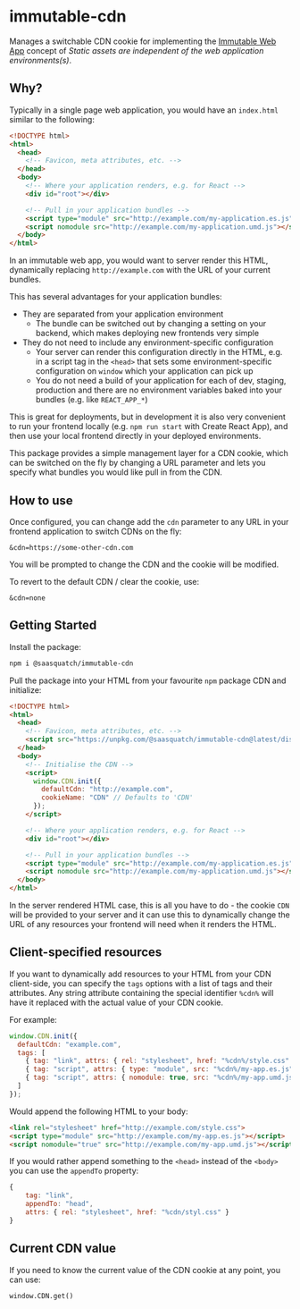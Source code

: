 # immutable-cdn

Manages a switchable CDN cookie for implementing the [Immutable Web App](https://immutablewebapps.org/) concept of _Static assets are independent of the web application environments(s)_.

## Why?

Typically in a single page web application, you would have an `index.html` similar to the following:

```html
<!DOCTYPE html>
<html>
  <head>
    <!-- Favicon, meta attributes, etc. -->
  </head>
  <body>
    <!-- Where your application renders, e.g. for React -->
    <div id="root"></div>

    <!-- Pull in your application bundles -->
    <script type="module" src="http://example.com/my-application.es.js"></script>
    <script nomodule src="http://example.com/my-application.umd.js"></script>
  </body>
</html>
```

In an immutable web app, you would want to server render this HTML, dynamically replacing `http://example.com` with the URL of your current bundles.

This has several advantages for your application bundles:

- They are separated from your application environment
  - The bundle can be switched out by changing a setting on your backend, which makes deploying new frontends very simple
- They do not need to include any environment-specific configuration
  - Your server can render this configuration directly in the HTML, e.g. in a script tag in the `<head>` that sets some environment-specific configuration on `window` which your application can pick up
  - You do not need a build of your application for each of dev, staging, production and there are no environment variables baked into your bundles (e.g. like `REACT_APP_*`)

This is great for deployments, but in development it is also very convenient to run your frontend locally (e.g. `npm run start` with Create React App), and then use your local frontend directly in your deployed environments.

This package provides a simple management layer for a CDN cookie, which can be switched on the fly by changing a URL parameter and lets you specify what bundles you would like pull in from the CDN.

## How to use

Once configured, you can change add the `cdn` parameter to any URL in your frontend application to switch CDNs on the fly:

```
&cdn=https://some-other-cdn.com
```

You will be prompted to change the CDN and the cookie will be modified.

To revert to the default CDN / clear the cookie, use:

```
&cdn=none
```

## Getting Started

Install the package:

```bash
npm i @saasquatch/immutable-cdn
```

Pull the package into your HTML from your favourite `npm` package CDN and initialize:

```html
<!DOCTYPE html>
<html>
  <head>
    <!-- Favicon, meta attributes, etc. -->
    <script src="https://unpkg.com/@saasquatch/immutable-cdn@latest/dist/immutable-cdn.umd.production.min.js"></script>
  </head>
  <body>
    <!-- Initialise the CDN -->
    <script>
      window.CDN.init({
        defaultCdn: "http://example.com",
        cookieName: "CDN" // Defaults to 'CDN'
      });
    </script>

    <!-- Where your application renders, e.g. for React -->
    <div id="root"></div>

    <!-- Pull in your application bundles -->
    <script type="module" src="http://example.com/my-application.es.js"></script>
    <script nomodule src="http://example.com/my-application.umd.js"></script>
  </body>
</html>
```

In the server rendered HTML case, this is all you have to do - the cookie `CDN` will be provided to your server and it can use this to dynamically change the URL of any resources your frontend will need when it renders the HTML.

## Client-specified resources

If you want to dynamically add resources to your HTML from your CDN client-side, you can specify the `tags` options with a list of tags and their attributes. Any string attribute containing the special identifier `%cdn%` will have it replaced with the actual value of your CDN cookie.

For example:

```js
window.CDN.init({
  defaultCdn: "example.com",
  tags: [
    { tag: "link", attrs: { rel: "stylesheet", href: "%cdn%/style.css" } },
    { tag: "script", attrs: { type: "module", src: "%cdn%/my-app.es.js" } },
    { tag: "script", attrs: { nomodule: true, src: "%cdn%/my-app.umd.js" } }
  ]
});
```

Would append the following HTML to your body:

```html
<link rel="stylesheet" href="http://example.com/style.css">
<script type="module" src="http://example.com/my-app.es.js"></script>
<script nomodule="true" src="http://example.com/my-app.umd.js"></script>
```

If you would rather append something to the `<head>` instead of the `<body>` you can use the `appendTo` property:

```js
{
    tag: "link",
    appendTo: "head",
    attrs: { rel: "stylesheet", href: "%cdn/styl.css" }
}
```

## Current CDN value

If you need to know the current value of the CDN cookie at any point, you can use:

```
window.CDN.get()
```
